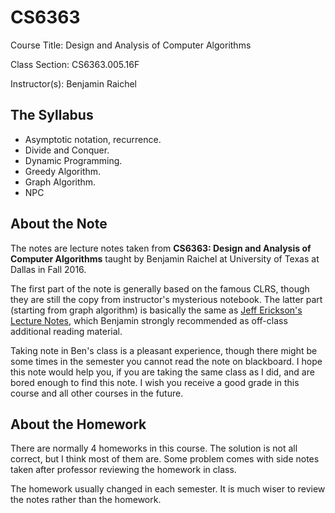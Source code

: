 
# CS6363

Course Title: Design and Analysis of Computer Algorithms

Class Section: CS6363.005.16F

Instructor(s): Benjamin Raichel

## The Syllabus
* Asymptotic  notation, recurrence.
* Divide and Conquer.
* Dynamic Programming.
* Greedy Algorithm.
* Graph Algorithm.
* NPC

## About the Note
The notes are lecture notes taken from **CS6363: Design and Analysis of Computer Algorithms** taught by Benjamin Raichel
at University of Texas at Dallas in Fall 2016.

The first part of the note is generally based on the famous CLRS, though they are still the copy from instructor's mysterious notebook.
The latter part (starting from graph algorithm) is basically the same as
[Jeff Erickson's Lecture Notes](http://jeffe.cs.illinois.edu/teaching/algorithms/),
which Benjamin strongly recommended as off-class additional reading material.

Taking note in Ben's class is a pleasant experience, though there might be some times
in the semester you cannot read the note on blackboard.
I hope this note would help you, if you are taking the same class as I did,
and are bored enough to find this note.
I wish you receive a good grade in this course and all other courses in the future.


## About the Homework
There are normally 4 homeworks in this course. The solution is not all correct,
but I think most of them are. Some problem comes with side notes taken after professor reviewing
the homework in class.

The homework usually changed in each semester. It is much wiser to review the notes rather than the homework.

